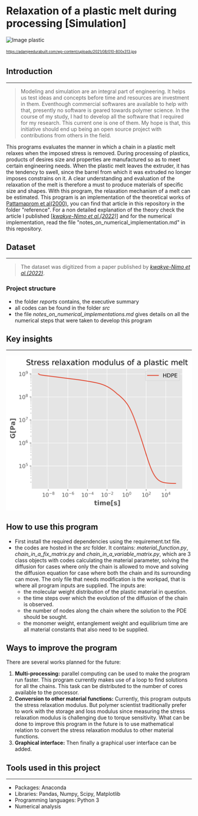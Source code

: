 # Relaxation of a plastic melt during processing [Simulation]

![Image plastic](https://adamjeedurabuilt.com/wp-content/uploads/2021/08/010-800x313.jpg)

<sub><sup>https://adamjeedurabuilt.com/wp-content/uploads/2021/08/010-800x313.jpg</sup></sub>


## Introduction
---
>Modeling and simulation  are an integral part of engineering. It helps us test ideas and concepts before time and resources are investment in them. Eventhough commercial softwares are available to help with that, presently no software is geared towards polymer science. In the course of my study, I had to develop all the software that I required for my research. This current one is one of them. My hope is that, this initiative should end up being an open source project with contributions from others in the field.

This programs evaluates the manner in which a chain in a plastic melt relaxes when the imposed stress is removed. During processing of plastics, products of desires size and properties are manufactured so as to meet certain engineering needs. When the plastic melt leaves the extruder, it has the tendency to swell, since the barrel from which it was extruded no longer imposes constrains on it. A clear understanding and evaluation of the relaxation of the melt is therefore a must to produce materials of specific size and shapes. With this program, the relaxation mechanism of a melt can be estimated. This program is an implementation of the theoretical works of [Pattamaprom et al(2000)](https://link.springer.com/article/10.1007/s003970000104), you can find that article in this repository in the folder "reference". For a non detailed explanation of the theory check the article I published [[*kwakye-Nimo et al.(2022)*](https://pubs.acs.org/doi/abs/10.1021/acs.macromol.2c01102)] and for the numerical implementation, read the file "notes_on_numerical_implementation.md" in this repository.

## Dataset
---
>The dataset was digitized from a paper published by [*kwakye-Nimo et al.(2022)*](https://pubs.acs.org/doi/abs/10.1021/acs.macromol.2c01102).

### Project structure

* the folder _reports_ contains, the executive summary
* all codes can be found in the folder _src_
* the file _notes_on_numerical_implementations.md_ gives details on all the numerical steps that were taken to develop this program

## Key insights
---

![Image result](reports/figures/relaxation.png)

## How to use this program
* First install the required dependencies using the requirement.txt file.
* the codes are hosted in the _src_ folder. It contains: _material_function.py_, _chain_in_a_fix_matrix.py_ and _chain_in_a_variable_matrix.py_, which are 3 class objects with codes calculating the material parameter, solving the diffusion for cases where only the chain is allowed to move and solving the diffusion equation for case where both the chain and its surrounding can move. The only file that needs modification is the workpad, that is where all program inputs are supplied. The inputs are:
    * the molecular weight distribution of the plastic material in question.
    * the time steps over which the evolution of the diffusion of the chain is observed.
    * the number of nodes along the chain where the solution to the PDE should be sought.
    * the monomer weight, entanglement weight and equilibrium time are all material constants that also need to be supplied.

## Ways to improve the program
There are several works planned for the future:

1. **Multi-processing:** parallel computing can be used to make the program run faster. This program currently makes use of a loop to find solutions for all the chains. This task can be distributed to the number of cores available to the processor.
2. **Conversion to other material functions:** Currently, this program outputs the stress relaxation modulus. But polymer scientist traditionally prefer to work with the storage and loss modulus since measuring the stress relaxation modulus is challenging due to torque sensitivity. What can be done to improve this program in the future is to use mathematical relation to convert the stress relaxation modulus to other material functions.
3. **Graphical interface:** Then finally a graphical user interface can be added.
## Tools used in this project
---
* Packages: Anaconda
* Libraries: Pandas, Numpy, Scipy, Matplotlib
* Programming languages: Python 3
* Numerical analysis
